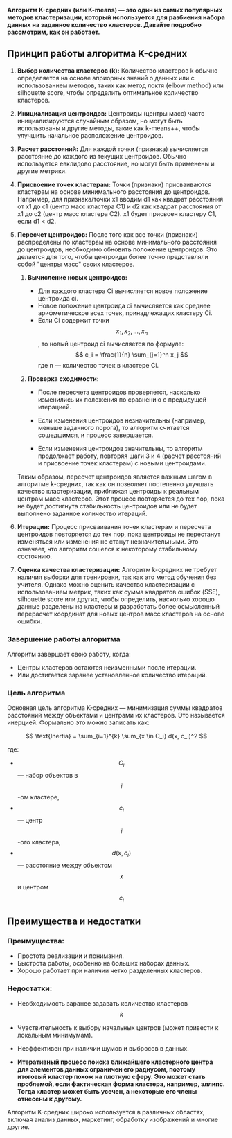 **Алгоритм K-средних (или K-means) — это один из самых популярных методов кластеризации, который используется для разбиения набора данных на заданное количество кластеров. Давайте подробно рассмотрим, как он работает.**

## Принцип работы алгоритма K-средних

1. **Выбор количества кластеров (k):** Количество кластеров k обычно определяется на основе априорных знаний о данных или с использованием методов, таких как метод локтя (elbow method) или silhouette score, чтобы определить оптимальное количество кластеров.

2. **Инициализация центроидов:** Центроиды (центры масс) часто инициализируются случайным образом, но могут быть использованы и другие методы, такие как k-means++, чтобы улучшить начальное расположение центроидов.

3. **Расчет расстояний:** Для каждой точки (признака) вычисляется расстояние до каждого из текущих центроидов. Обычно используется евклидово расстояние, но могут быть применены и другие метрики.

4. **Присвоение точек кластерам:** Точки (признаки) присваиваются кластерам на основе минимального расстояния до центроидов. Например, для признака/точки x1 вводим d1 как квадрат расстояния от x1 до c1 (центр масс кластера C1) и d2 как квадрат расстояния от x1 до c2 (центр масс кластера C2). x1  будет присвоен кластеру C1, если d1 < d2.

5. **Пересчет центроидов:** После того как все точки (признаки) распределены по кластерам на основе минимального расстояния до центроидов, необходимо обновить положение центроидов. Это делается для того, чтобы центроиды более точно представляли собой "центры масс" своих кластеров.

	1. **Вычисление новых центроидов:**
	   - Для каждого кластера Ci вычисляется новое положение центроида ci.
	   - Новое положение центроида ci вычисляется как среднее арифметическое всех точек, принадлежащих кластеру Ci.
	   - Если Ci содержит точки $$ x_1, x_2, \ldots, x_n $$, то новый центроид ci вычисляется по формуле:
	     $$
	     c_i = \frac{1}{n} \sum_{j=1}^n x_j
	     $$
	     где n — количество точек в кластере Ci.
	
	2. **Проверка сходимости:**
	   - После пересчета центроидов проверяется, насколько изменились их положения по сравнению с предыдущей итерацией.
	   
	   - Если изменения центроидов незначительны (например, меньше заданного порога), то алгоритм считается сошедшимся, и процесс завершается.
	   
	   - Если изменения центроидов значительны, то алгоритм продолжает работу, повторяя шаги 3 и 4 (расчет расстояний и присвоение точек кластерам) с новыми центроидами.
	   
	Таким образом, пересчет центроидов является важным шагом в алгоритме k-средних, так как он позволяет постепенно улучшать качество кластеризации, приближая центроиды к реальным центрам масс кластеров. Этот процесс повторяется до тех пор, пока не будет достигнута стабильность центроидов или не будет выполнено заданное количество итераций.

6. **Итерации:** Процесс присваивания точек кластерам и пересчета центроидов повторяется до тех пор, пока центроиды не перестанут изменяться или изменения не станут незначительными. Это означает, что алгоритм сошелся к некоторому стабильному состоянию.

7. **Оценка качества кластеризации:** Алгоритм k-средних не требует наличия выборки для тренировки, так как это метод обучения без учителя. Однако можно оценить качество кластеризации с использованием метрик, таких как сумма квадратов ошибок (SSE), silhouette score или других, чтобы определить, насколько хорошо данные разделены на кластеры и разработать более осмысленный перерасчет координат для новых центров масс кластеров на основе ошибки.

### Завершение работы алгоритма

Алгоритм завершает свою работу, когда:

- Центры кластеров остаются неизменными после итерации.
- Или достигается заранее установленное количество итераций.

### Цель алгоритма

Основная цель алгоритма K-средних — минимизация суммы квадратов расстояний между объектами и центрами их кластеров. Это называется инерцией. Формально это можно записать как:

$$
\text{Inertia} = \sum_{i=1}^{k} \sum_{x \in C_i} d(x, c_i)^2
$$

где:
- $$ C_i $$ — набор объектов в $$ i $$-ом кластере,
- $$ c_i $$ — центр $$ i $$-ого кластера,
- $$ d(x, c_i) $$ — расстояние между объектом $$ x $$ и центром $$ c_i $$
## Преимущества и недостатки

### Преимущества:
- Простота реализации и понимания.
- Быстрота работы, особенно на больших наборах данных.
- Хорошо работает при наличии четко разделенных кластеров.

### Недостатки:
- Необходимость заранее задавать количество кластеров $$ k $$
- Чувствительность к выбору начальных центров (может привести к локальным минимумам).

- Неэффективен при наличии шумов и выбросов в данных.

- **Итеративный процесс поиска ближайшего кластерного центра для элементов данных ограничен его радиусом, поэтому итоговый кластер похож на плотную сферу. Это может стать проблемой, если фактическая форма кластера, например, эллипс. Тогда кластер может быть усечен, а некоторые его члены отнесены к другому.**

Алгоритм K-средних широко используется в различных областях, включая анализ данных, маркетинг, обработку изображений и многие другие.